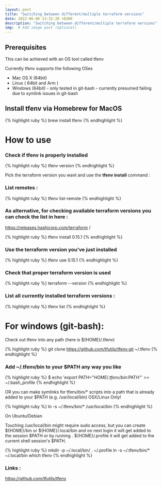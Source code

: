 ```yaml
---
layout: post
title: "Switching between different/multiple terraform versions"
date: 2022-06-06 13:32:20 +0300
description: "Switching between different/multiple terraform versions"
img:  # Add image post (optional)
---
```


## Prerequisites   

This can be achieved with an OS tool called tfenv

Currently tfenv supports the following OSes

- Mac OS X (64bit)
- Linux ( 64bit and Arm )
- Windows (64bit) - only tested in git-bash - currently presumed failing due to symlink issues in git-bash


## Install tfenv via Homebrew for MacOS



{% highlight ruby %}
brew install tfenv
{% endhighlight %}
# How to use 

### Check if tfenv is properly installed

{% highlight ruby %}
tfenv version
{% endhighlight %}

Pick the terraform version you want and use the **tfenv install** command : 

### List remotes : 

{% highlight ruby %}
  tfenv list-remote
{% endhighlight %}


### As alternative, for checking available terraform versions you can check the list in here : 

  https://releases.hashicorp.com/terraform /

{% highlight ruby %}
tfenv install 0.15.1
{% endhighlight %}

### Use the terraform version you've just installed

{% highlight ruby %}
tfenv use 0.15.1
{% endhighlight %}

### Check that proper terraform version is used

{% highlight ruby %}
terraform --version
{% endhighlight %}


### List all currently installed terraform versions : 

{% highlight ruby %}
tfenv list
{% endhighlight %}



# For windows (git-bash): 

Check out tfenv into any path (here is ${HOME}/.tfenv)

{% highlight ruby %}
git clone https://github.com/tfutils/tfenv.git ~/.tfenv
{% endhighlight %}


### Add ~/.tfenv/bin to your $PATH any way you like

{% highlight ruby %}
$ echo 'export PATH="$HOME/.tfenv/bin:$PATH"' >> ~/.bash_profile
{% endhighlight %}


OR you can make symlinks for tfenv/bin/* scripts into a path that is already added to your $PATH (e.g. /usr/local/bin) OSX/Linux Only!

{% highlight ruby %}
ln -s ~/.tfenv/bin/* /usr/local/bin
{% endhighlight %}

On Ubuntu/Debian 

Touching /usr/local/bin might require sudo access, but you can create ${HOME}/bin or ${HOME}/.local/bin and on next login it will get added to the session $PATH or by running . ${HOME}/.profile it will get added to the current shell session's $PATH.


{% highlight ruby %}
mkdir -p ~/.local/bin/
. ~/.profile
ln -s ~/.tfenv/bin/* ~/.local/bin
which tfenv
{% endhighlight %}

### Links : 

https://github.com/tfutils/tfenv